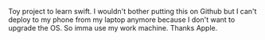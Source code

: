 Toy project to learn swift.  I wouldn't bother putting this on Github but I can't deploy to my phone from my laptop anymore because I don't want to upgrade the OS.  So imma use my work machine. Thanks Apple.